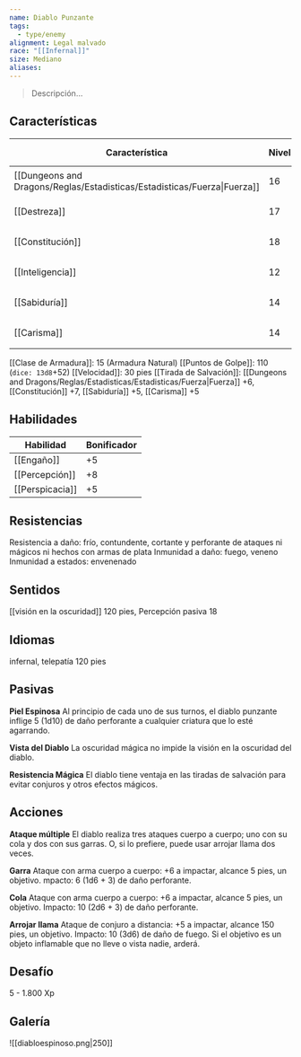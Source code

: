 ```yaml
---
name: Diablo Punzante
tags:
  - type/enemy
alignment: Legal malvado
race: "[[Infernal]]"
size: Mediano
aliases:
---
```

> Descripción...

## Características

| Característica                                                           | Nivel | Bonificador | Lanzar dado      |
| ------------------------------------------------------------------------ | ----- | ----------- | ---------------- |
| [[Dungeons and Dragons/Reglas/Estadisticas/Estadisticas/Fuerza\|Fuerza]] | 16    | +3          | `dice: 1d20 + 0` |
| [[Destreza]]                                                             | 17    | +3          | `dice: 1d20 + 0` |
| [[Constitución]]                                                         | 18    | +4          | `dice: 1d20 + 0` |
| [[Inteligencia]]                                                         | 12    | +1          | `dice: 1d20 + 0` |
| [[Sabiduría]]                                                            | 14    | +2          | `dice: 1d20 + 0` |
| [[Carisma]]                                                              | 14    | +2          | `dice: 1d20 + 0` |

[[Clase de Armadura]]: 15 (Armadura Natural)
[[Puntos de Golpe]]: 110 (`dice: 13d8`+52)
[[Velocidad]]: 30 pies
[[Tirada de Salvación]]: [[Dungeons and Dragons/Reglas/Estadisticas/Estadisticas/Fuerza|Fuerza]] +6, [[Constitución]] +7, [[Sabiduría]] +5, [[Carisma]] +5

## Habilidades

| Habilidad       | Bonificador |
| --------------- | ----------- |
| [[Engaño]]      | +5          |
| [[Percepción]]  | +8          |
| [[Perspicacia]] | +5          |

## Resistencias

Resistencia a daño: frío, contundente, cortante y perforante de ataques ni mágicos ni hechos con armas de plata
Inmunidad a daño: fuego, veneno
Inmunidad a estados: envenenado

## Sentidos

[[visión en la oscuridad]] 120 pies, 
Percepción pasiva 18

## Idiomas

infernal, telepatía 120 pies

## Pasivas

**Piel Espinosa**
Al principio de cada uno de sus turnos, el diablo punzante inflige 5 (1d10) de daño perforante a cualquier criatura que lo esté agarrando.

**Vista del Diablo**
La oscuridad mágica no impide la visión en la oscuridad del diablo.

**Resistencia Mágica** 
El diablo tiene ventaja en las tiradas de salvación para evitar conjuros y otros efectos mágicos.

## Acciones

**Ataque múltiple**
El diablo realiza tres ataques cuerpo a cuerpo;
uno con su cola y dos con sus garras. O, si lo prefiere, puede usar
arrojar llama dos veces.

**Garra**
Ataque con arma cuerpo a cuerpo: +6 a impactar, alcance 5 pies, un objetivo. 
mpacto: 6 (1d6 + 3) de daño perforante.

**Cola**
Ataque con arma cuerpo a cuerpo: +6 a impactar, alcance 5 pies, un objetivo. 
Impacto: 10 (2d6 + 3) de daño perforante.

**Arrojar llama**
Ataque de conjuro a distancia: +5 a impactar, alcance 150 pies, un objetivo. 
Impacto: 10 (3d6) de daño de fuego. Si el objetivo es un objeto inflamable que no lleve o vista nadie, arderá.

## Desafío

5 - 1.800 Xp

## Galería


![[diabloespinoso.png|250]]